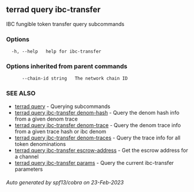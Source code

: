 ## terrad query ibc-transfer

IBC fungible token transfer query subcommands

### Options

```
  -h, --help   help for ibc-transfer
```

### Options inherited from parent commands

```
      --chain-id string   The network chain ID
```

### SEE ALSO

* [terrad query](terrad_query.md)	 - Querying subcommands
* [terrad query ibc-transfer denom-hash](terrad_query_ibc-transfer_denom-hash.md)	 - Query the denom hash info from a given denom trace
* [terrad query ibc-transfer denom-trace](terrad_query_ibc-transfer_denom-trace.md)	 - Query the denom trace info from a given trace hash or ibc denom
* [terrad query ibc-transfer denom-traces](terrad_query_ibc-transfer_denom-traces.md)	 - Query the trace info for all token denominations
* [terrad query ibc-transfer escrow-address](terrad_query_ibc-transfer_escrow-address.md)	 - Get the escrow address for a channel
* [terrad query ibc-transfer params](terrad_query_ibc-transfer_params.md)	 - Query the current ibc-transfer parameters

###### Auto generated by spf13/cobra on 23-Feb-2023

